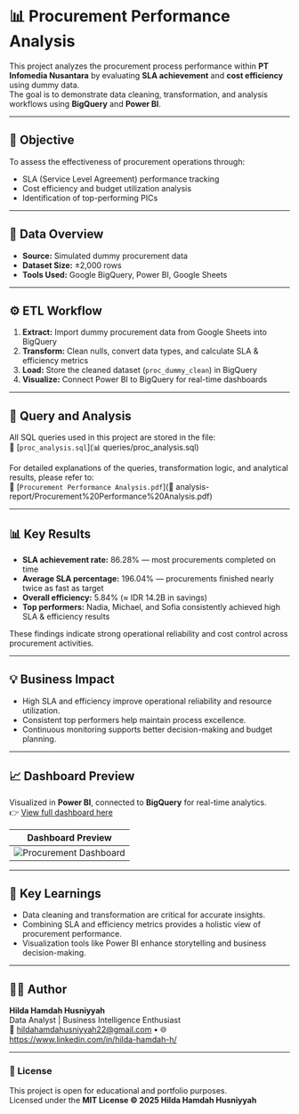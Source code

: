 # 📊 Procurement Performance Analysis  

This project analyzes the procurement process performance within **PT Infomedia Nusantara** by evaluating **SLA achievement** and **cost efficiency** using dummy data.  
The goal is to demonstrate data cleaning, transformation, and analysis workflows using **BigQuery** and **Power BI**.  

---

## 🎯 Objective  
To assess the effectiveness of procurement operations through:  
- SLA (Service Level Agreement) performance tracking  
- Cost efficiency and budget utilization analysis  
- Identification of top-performing PICs  

---

## 🧩 Data Overview  
- **Source:** Simulated dummy procurement data  
- **Dataset Size:** ±2,000 rows  
- **Tools Used:** Google BigQuery, Power BI, Google Sheets  

---

## ⚙️ ETL Workflow  
1. **Extract:** Import dummy procurement data from Google Sheets into BigQuery  
2. **Transform:** Clean nulls, convert data types, and calculate SLA & efficiency metrics  
3. **Load:** Store the cleaned dataset (`proc_dummy_clean`) in BigQuery  
4. **Visualize:** Connect Power BI to BigQuery for real-time dashboards  

---

## 📑 Query and Analysis  
All SQL queries used in this project are stored in the file:  
📄 [`proc_analysis.sql`](📊 queries/proc_analysis.sql)  

For detailed explanations of the queries, transformation logic, and analytical results, please refer to:  
📘 [`Procurement Performance Analysis.pdf`](📘 analysis-report/Procurement%20Performance%20Analysis.pdf)  

---

## 📊 Key Results  
- **SLA achievement rate:** 86.28% — most procurements completed on time  
- **Average SLA percentage:** 196.04% — procurements finished nearly twice as fast as target  
- **Overall efficiency:** 5.84% (≈ IDR 14.2B in savings)  
- **Top performers:** Nadia, Michael, and Sofia consistently achieved high SLA & efficiency results  

These findings indicate strong operational reliability and cost control across procurement activities.  

---

## 💡 Business Impact  
- High SLA and efficiency improve operational reliability and resource utilization.  
- Consistent top performers help maintain process excellence.  
- Continuous monitoring supports better decision-making and budget planning.  

---

## 📈 Dashboard Preview  
Visualized in **Power BI**, connected to **BigQuery** for real-time analytics.  
👉 [View full dashboard here](https://bit.ly/dashboard_proc_analysis)

| Dashboard Preview |  
|--------------------|  
| ![Procurement Dashboard](dashboard/Procurement%20Analysis2.png) |  

---

## 🧠 Key Learnings  
- Data cleaning and transformation are critical for accurate insights.  
- Combining SLA and efficiency metrics provides a holistic view of procurement performance.  
- Visualization tools like Power BI enhance storytelling and business decision-making.  

---

## 👩‍💻 Author  
**Hilda Hamdah Husniyyah**   
Data Analyst | Business Intelligence Enthusiast  
📧 hildahamdahusniyyah22@gmail.com • 🌐 https://www.linkedin.com/in/hilda-hamdah-h/ 

---

### 🪪 License  
This project is open for educational and portfolio purposes.  
Licensed under the **MIT License © 2025 Hilda Hamdah Husniyyah**
